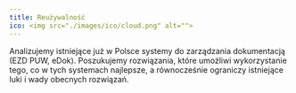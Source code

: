 ```yaml
---
title: Reużywalność
ico: <img src="./images/ico/cloud.png" alt="">
---
```

Analizujemy istniejące już w Polsce systemy do zarządzania dokumentacją (EZD PUW, eDok). Poszukujemy rozwiązania, które umożliwi wykorzystanie tego, co w tych systemach najlepsze, a równocześnie ograniczy istniejące luki i wady obecnych rozwiązań.

